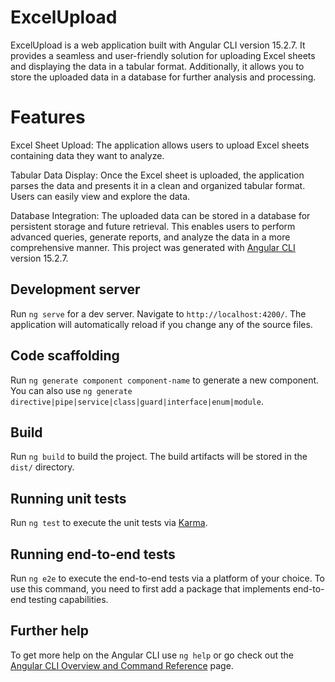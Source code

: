 # ExcelUpload


ExcelUpload is a web application built with Angular CLI version 15.2.7. It provides a seamless and user-friendly solution for uploading Excel sheets and displaying the data in a tabular format. Additionally, it allows you to store the uploaded data in a database for further analysis and processing.

# Features
Excel Sheet Upload: The application allows users to upload Excel sheets containing data they want to analyze.

Tabular Data Display: Once the Excel sheet is uploaded, the application parses the data and presents it in a clean and organized tabular format. Users can easily view and explore the data.

Database Integration: The uploaded data can be stored in a database for persistent storage and future retrieval. This enables users to perform advanced queries, generate reports, and analyze the data in a more comprehensive manner.
This project was generated with [Angular CLI](https://github.com/angular/angular-cli) version 15.2.7.

## Development server

Run `ng serve` for a dev server. Navigate to `http://localhost:4200/`. The application will automatically reload if you change any of the source files.

## Code scaffolding

Run `ng generate component component-name` to generate a new component. You can also use `ng generate directive|pipe|service|class|guard|interface|enum|module`.

## Build

Run `ng build` to build the project. The build artifacts will be stored in the `dist/` directory.

## Running unit tests

Run `ng test` to execute the unit tests via [Karma](https://karma-runner.github.io).

## Running end-to-end tests

Run `ng e2e` to execute the end-to-end tests via a platform of your choice. To use this command, you need to first add a package that implements end-to-end testing capabilities.

## Further help

To get more help on the Angular CLI use `ng help` or go check out the [Angular CLI Overview and Command Reference](https://angular.io/cli) page.
